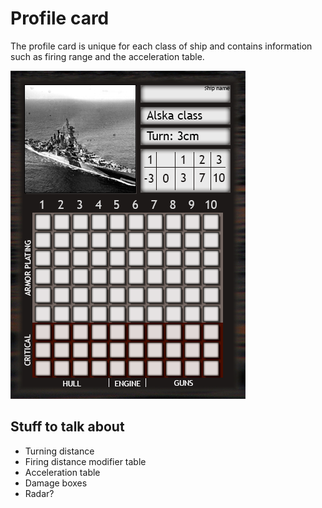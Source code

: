 # Profile card

The profile card is unique for each class of ship and contains information such as firing range and the acceleration table.

![](images/alska.png)

## Stuff to talk about
 * Turning distance
 * Firing distance modifier table
 * Acceleration table
 * Damage boxes
 * Radar?
